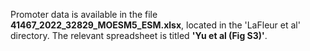 Promoter data is available in the file **41467_2022_32829_MOESM5_ESM.xlsx**, located in the 'LaFleur et al' directory. The relevant spreadsheet is titled **'Yu et al (Fig S3)'**.

